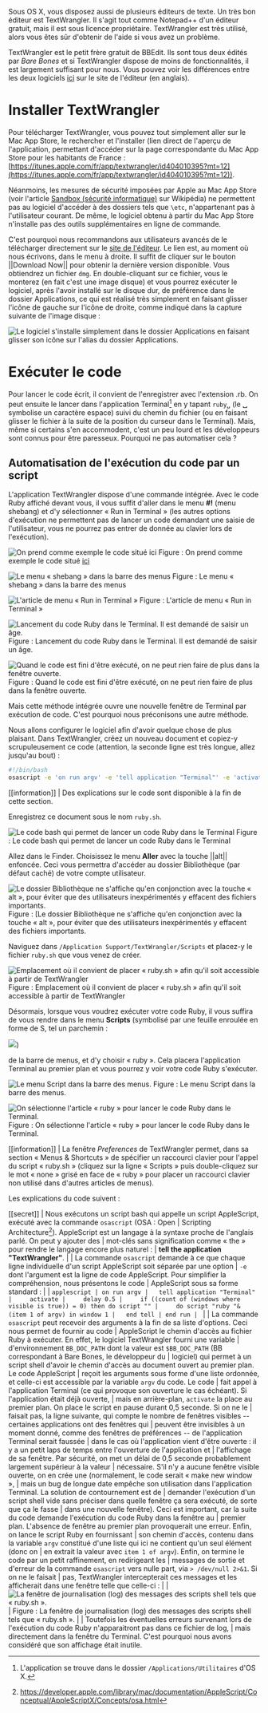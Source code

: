 Sous OS X, vous disposez aussi de plusieurs éditeurs de texte. Un très bon éditeur est TextWrangler. Il s'agit tout comme Notepad++ d'un éditeur gratuit, mais il est sous licence propriétaire. TextWrangler est très utilisé, alors vous êtes sûr d'obtenir de l'aide si vous avez un problème.

TextWrangler est le petit frère gratuit de BBEdit. Ils sont tous deux édités par *Bare Bones* et si TextWrangler dispose de moins de fonctionnalités, il est largement suffisant pour nous. Vous pouvez voir les différences entre les deux logiciels [ici](http://www.barebones.com/products/bbedit/comparison.html) sur le site de l'éditeur (en anglais).

# Installer TextWrangler

Pour télécharger TextWrangler, vous pouvez tout simplement aller sur le Mac App Store, le rechercher et l'installer (lien direct de l'aperçu de l'application, permettant d'accéder sur la page correspondante du Mac App Store pour les habitants de France : [https://itunes.apple.com/fr/app/textwrangler/id404010395?mt=12](https://itunes.apple.com/fr/app/textwrangler/id404010395?mt=12)).

Néanmoins, les mesures de sécurité imposées par Apple au Mac App Store (voir l'article [Sandbox (sécurité informatique)](https://fr.wikipedia.org/wiki/Sandbox_(sécurité_informatique)) sur Wikipédia) ne permettent pas au logiciel d'accéder à des dossiers tels que `\etc`, n'appartenant pas à l'utilisateur courant. De même, le logiciel obtenu à partir du Mac App Store n'installe pas des outils supplémentaires en ligne de commande.

C'est pourquoi nous recommandons aux utilisateurs avancés de le télécharger directement sur le [site de l'éditeur](http://www.barebones.com/products/textwrangler/). Le lien est, au moment où nous écrivons, dans le menu à droite. Il suffit de cliquer sur le bouton ||Download Now|| pour obtenir la dernière version disponible. Vous obtiendrez un fichier `dmg`. En double-cliquant sur ce fichier, vous le monterez (en fait c'est une image disque) et vous pourrez exécuter le logiciel, après l'avoir installé sur le disque dur, de préférence dans le dossier Applications, ce qui est réalisé très simplement en faisant glisser l'icône de gauche sur l'icône de droite, comme indiqué dans la capture suivante de l'image disque :

![Le logiciel s'installe simplement dans le dossier Applications en faisant glisser son icône sur l'alias du dossier Applications.](http://zestedesavoir.com/media/galleries/2109/a1dd68b6-72e6-455f-ab7f-ac3a25e44eae.png.960x960_q85.png)

# Exécuter le code

Pour lancer le code écrit, il convient de l'enregistrer avec l'extension .rb. On peut ensuite le lancer dans l'application Terminal[^appterm] en y tapant `ruby␣` (le ␣ symbolise un caractère espace) suivi du chemin du fichier (ou en faisant glisser le fichier à la suite de la position du curseur dans le Terminal). Mais, même si certains s'en accommodent, c'est un peu lourd et les développeurs sont connus pour être paresseux. Pourquoi ne pas automatiser cela ?

## Automatisation de l'exécution du code par un script

L'application TextWrangler dispose d'une commande intégrée. Avec le code Ruby affiché devant vous, il vous suffit d'aller dans le menu **#!** (menu shebang) et d'y sélectionner « Run in Terminal » (les autres options d'exécution ne permettent pas de lancer un code demandant une saisie de l'utilisateur, vous ne pourrez pas entrer de donnée au clavier lors de l'exécution).

![On prend comme exemple le code situé [ici](https://zestedesavoir.com/tutoriels/373/une-introduction-a-ruby/497/les-bases/2489/les-conditions-et-les-boucles/#2-if-else)](http://zestedesavoir.com/media/galleries/2109/fc6ccf91-ff78-4a47-8845-11eaee2d37ec.png.960x960_q85.png)
Figure : On prend comme exemple le code situé [ici](https://zestedesavoir.com/tutoriels/373/une-introduction-a-ruby/497/les-bases/2489/les-conditions-et-les-boucles/#2-if-else)

![Le menu « shebang » dans la barre des menus](http://zestedesavoir.com/media/galleries/2109/8d823719-b924-4711-90bb-a2afa2226360.png.960x960_q85.png)
Figure : Le menu « shebang » dans la barre des menus


![L'article de menu « Run in Terminal »](http://zestedesavoir.com/media/galleries/2109/69d277b1-dcdb-4803-8a2e-c1dd5e2187db.png.960x960_q85.png)
Figure : L'article de menu « Run in Terminal »

![Lancement du code Ruby dans le Terminal. Il est demandé de saisir un âge.](http://zestedesavoir.com/media/galleries/2109/712198b5-aedc-402c-86e9-e819ded07839.png.960x960_q85.png)
Figure : Lancement du code Ruby dans le Terminal. Il est demandé de saisir un âge.

![Quand le code est fini d'être exécuté, on ne peut rien faire de plus dans la fenêtre ouverte.](http://zestedesavoir.com/media/galleries/2109/ddc584ec-3571-4c31-8f1b-1de723167d6c.png.960x960_q85.png)
Figure : Quand le code est fini d'être exécuté, on ne peut rien faire de plus dans la fenêtre ouverte.

Mais cette méthode intégrée ouvre une nouvelle fenêtre de Terminal par exécution de code. C'est pourquoi nous préconisons une autre méthode.

Nous allons configurer le logiciel afin d'avoir quelque chose de plus plaisant. Dans TextWrangler, créez un nouveau document et copiez-y scrupuleusement ce code (attention, la seconde ligne est très longue, allez jusqu'au bout) :

````bash
#!/bin/bash
osascript -e 'on run argv' -e 'tell application "Terminal"' -e 'activate'  -e 'delay 0.5' -e 'if ((count of (windows where visible is true)) = 0) then do script ""' -e 'do script "ruby "& (item 1 of argv) in window 1' -e 'end tell' -e 'end run' $BB_DOC_PATH > /dev/null 2>&1
````

[[information]]
| Des explications sur le code sont disponible à la fin de cette section.



Enregistrez ce document sous le nom `ruby.sh`. 

![Le code bash qui permet de lancer un code Ruby dans le Terminal](http://zestedesavoir.com/media/galleries/2109/c5ffea0a-9de1-42ac-9ea7-9fdf2fa3fd9f.png.960x960_q85.png)
Figure : Le code bash qui permet de lancer un code Ruby dans le Terminal

Allez dans le Finder. Choisissez le menu **Aller** avec la touche ||alt|| enfoncée. Ceci vous permettra d'accéder au dossier Bibliothèque (par défaut caché) de votre compte utilisateur. 

![Le dossier Bibliothèque ne s'affiche qu'en conjonction avec la touche « alt », pour éviter que des utilisateurs inexpérimentés y effacent des fichiers importants.](http://zestedesavoir.com/media/galleries/2109/815a9d45-7aad-4d8a-b81a-e2fe555c867f.png.960x960_q85.png)
Figure : [Le dossier Bibliothèque ne s'affiche qu'en conjonction avec la touche « alt », pour éviter que des utilisateurs inexpérimentés y effacent des fichiers importants.

Naviguez dans `/Application Support/TextWrangler/Scripts` et placez-y le fichier `ruby.sh` que vous venez de créer.

![Emplacement où il convient de placer « ruby.sh » afin qu'il soit accessible à partir de TextWrangler](http://zestedesavoir.com/media/galleries/2109/029ab514-8fd5-44c8-807c-c919ffd97906.png.960x960_q85.png)
Figure : Emplacement où il convient de placer « ruby.sh » afin qu'il soit accessible à partir de TextWrangler

Désormais, lorsque vous voudrez exécuter votre code Ruby, il vous suffira de vous rendre dans le menu **Scripts** (symbolisé par une feuille enroulée en forme de S, tel un parchemin :

![](http://zestedesavoir.com/media/galleries/2109/7832782a-f950-4590-b8ea-4b21618f0d75.png.960x960_q85.png)) 

de la barre de menus, et d'y choisir « ruby ». Cela placera l'application Terminal au premier plan et vous pourrez y voir votre code Ruby s'exécuter.

![Le menu Script dans la barre des menus.](http://zestedesavoir.com/media/galleries/2109/c0936d97-81bb-48f4-aa1c-22b5ef28fb23.png.960x960_q85.png)
Figure : Le menu Script dans la barre des menus.

![On sélectionne l'article « ruby » pour lancer le code Ruby dans le Terminal.](http://zestedesavoir.com/media/galleries/2109/89937995-3396-4628-b304-a67f3d47f1d2.png.960x960_q85.png)
Figure : On sélectionne l'article « ruby » pour lancer le code Ruby dans le Terminal.

[[information]]
| La fenêtre *Preferences* de TextWrangler permet, dans sa section « Menus & Shortcuts » de spécifier un raccourci clavier pour l'appel du script « ruby.sh » (cliquez sur la ligne « Scripts » puis double-cliquez sur le mot « none » grisé en face de « ruby » pour placer un raccourci clavier non utilisé dans d'autres articles de menus).

Les explications du code suivent :

[[secret]]
| Nous exécutons un script bash qui appelle un script AppleScript, exécuté avec la commande `osascript` (OSA : Open 
| Scripting Architecture[^OSA]). AppleScript est un langage à la syntaxe proche de l'anglais parlé. On peut y ajouter des 
| mot-clés sans signification comme « the » pour rendre le langage encore plus naturel : 
| **tell the application "TextWrangler"**. 
| 
| La commande `osascript` demande à ce que chaque ligne individuelle d'un script AppleScript soit séparée par une option 
| `-e` dont l'argument est la ligne de code AppleScript. Pour simplifier la compréhension, nous présentons le code 
| AppleScript sous sa forme standard :
| 
| ```applescript
| on run argv
|   tell application "Terminal"
|     activate
|     delay 0.5
|     if ((count of (windows where visible is true)) = 0) then do script ""
|     do script "ruby "& (item 1 of argv) in window 1
|   end tell
| end run
| ```
|
| La commande `osascript` peut recevoir des arguments à la fin de sa liste d'options. Ceci nous permet de fournir au code 
| AppleScript le chemin d'accès au fichier Ruby à exécuter. En effet, le logiciel TextWrangler fourni une variable 
| d'environnement `BB_DOC_PATH` dont la valeur est `$BB_DOC_PATH` (BB correspondant à Bare Bones, le développeur du 
| logiciel) qui permet à un script shell d'avoir le chemin d'accès au document ouvert au premier plan. Le code AppleScript 
| reçoit les arguments sous forme d'une liste ordonnée, et celle-ci est accessible par la variable `argv` du code. Le code 
| fait appel à l'application Terminal (ce qui provoque son ouverture le cas échéant). Si l'application était déjà ouverte, 
| mais en arrière-plan, `activate` la place au premier plan. On place le script en pause durant 0,5 seconde. Si on ne le 
| faisait pas, la ligne suivante, qui compte le nombre de fenêtres visibles -- certaines applications ont des fenêtres qui 
| peuvent être invisibles à un moment donné, comme des fenêtres de préférences -- de l'application Terminal serait faussée 
| dans le cas où l'application vient d'être ouverte : il y a un petit laps de temps entre l'ouverture de l'application et 
| l'affichage de sa fenêtre. Par sécurité, on met un délai de 0,5 seconde probablement largement supérieur à la valeur 
| nécessaire. S'il n'y a aucune fenêtre visible ouverte, on en crée une (normalement, le code serait « make new window », 
| mais un bug de longue date empêche son utilisation dans l'application Terminal. La solution de contournement est de 
| demander l'exécution d'un script shell vide sans préciser dans quelle fenêtre ça sera exécuté, de sorte que ça le fasse 
| dans une nouvelle fenêtre). Ceci est important, car la suite du code demande l'exécution du code Ruby dans la fenêtre au 
| premier plan. L'absence de fenêtre au premier plan provoquerait une erreur. Enfin, on lance le script Ruby en fournissant 
| son chemin d'accès, contenu dans la variable `argv` constitué d'une liste qui ici ne contient qu'un seul élément (donc on 
| en extrait la valeur avec `item 1 of argv`). Enfin, on termine le code par un petit raffinement, en redirigeant les 
| messages de sortie et d'erreur de la commande `osascript` vers nulle part, via `> /dev/null 2>&1`. Si on ne le faisait
| pas, TextWrangler intercepterait ces messages et les afficherait dans une fenêtre telle que celle-ci :
| 
| ![La fenêtre de journalisation (log) des messages des scripts shell tels que « ruby.sh ».](http://zestedesavoir.com/media/galleries/2109/9f1561ad-419d-4f17-a941-217da8aee7ac.png.960x960_q85.png)
| Figure : La fenêtre de journalisation (log) des messages des scripts shell tels que « ruby.sh ». 
|
| Toutefois les éventuelles erreurs survenant lors de l'exécution du code Ruby n'apparaitront pas dans ce fichier de log, 
| mais directement dans la fenêtre du Terminal. C'est pourquoi nous avons considéré que son affichage était inutile.

[^appterm]: L'application se trouve dans le dossier `/Applications/Utilitaires` d'OS X.

[^OSA]: https://developer.apple.com/library/mac/documentation/AppleScript/Conceptual/AppleScriptX/Concepts/osa.html

